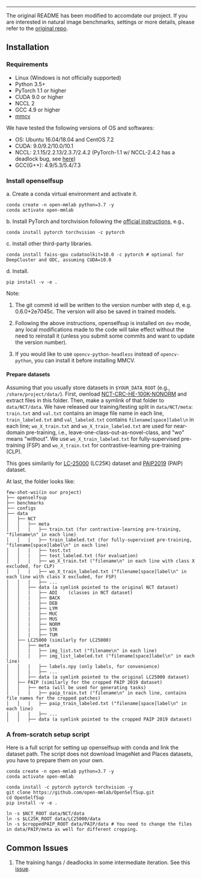 
-----------
The original README has been modified to accomdate our project. If you are interested in natural image benchmarks, settings or more details, please refer to the [original repo](https://github.com/open-mmlab/OpenSelfSup).
  

## Installation

### Requirements

- Linux (Windows is not officially supported)
- Python 3.5+
- PyTorch 1.1 or higher
- CUDA 9.0 or higher
- NCCL 2
- GCC 4.9 or higher
- [mmcv](https://github.com/open-mmlab/mmcv)

We have tested the following versions of OS and softwares:

- OS: Ubuntu 16.04/18.04 and CentOS 7.2
- CUDA: 9.0/9.2/10.0/10.1
- NCCL: 2.1.15/2.2.13/2.3.7/2.4.2 (PyTorch-1.1 w/ NCCL-2.4.2 has a deadlock bug, see [here](https://github.com/open-mmlab/OpenSelfSup/issues/6))
- GCC(G++): 4.9/5.3/5.4/7.3

### Install openselfsup

a. Create a conda virtual environment and activate it.

```shell
conda create -n open-mmlab python=3.7 -y
conda activate open-mmlab
```

b. Install PyTorch and torchvision following the [official instructions](https://pytorch.org/), e.g.,

```shell
conda install pytorch torchvision -c pytorch
```

c. Install other third-party libraries.

```shell
conda install faiss-gpu cudatoolkit=10.0 -c pytorch # optional for DeepCluster and ODC, assuming CUDA=10.0
```

d. Install.

```shell
pip install -v -e .  
```

Note:

1. The git commit id will be written to the version number with step d, e.g. 0.6.0+2e7045c. The version will also be saved in trained models.

2. Following the above instructions, openselfsup is installed on `dev` mode, any local modifications made to the code will take effect without the need to reinstall it (unless you submit some commits and want to update the version number).

3. If you would like to use `opencv-python-headless` instead of `opencv-python`,
you can install it before installing MMCV.

#### Prepare datasets

Assuming that you usually store datasets in `$YOUR_DATA_ROOT` (e.g., `/share/project/data/`).
First, ownload [NCT-CRC-HE-100K-NONORM](https://zenodo.org/record/1214456) and extract files in this folder.
Then, make a symlink of that folder to `data/NCT/data`. We have released our training/testing split in `data/NCT/meta`: `train.txt` and `val.txt` contains an image file name in each line, `train_labeled.txt` and `val_labeled.txt` contains `filename[space]label\n` in each line; `wo_X_train.txt` and `wo_X_train_labeled.txt` are used for near-domain pre-training, i.e., leave-one-class-out-as-novel-class, and "wo" means "without". We use `wo_X_train_labeled.txt` for fully-supervised pre-training (FSP) and `wo_X_train.txt` for contrastive-learning pre-training (CLP). 

This goes similarily for [LC-25000](https://academictorrents.com/details/7a638ed187a6180fd6e464b3666a6ea0499af4af) (LC25K) dataset and [PAIP2019](https://paip2019.grand-challenge.org/) (PAIP) dataset.

At last, the folder looks like:

```
few-shot-wsi(in our project)
├── openselfsup
├── benchmarks
├── configs
├── data
│   ├── NCT
│   │   ├── meta
│   │   |   ├── train.txt (for contrastive-learning pre-training, "filename\n" in each line)
│   │   |   ├── train_labeled.txt (for fully-supervised pre-training, "filename[space]label\n" in each line)
│   │   |   ├── test.txt
│   │   |   ├── test_labeled.txt (for evaluation)
│   │   |   ├── wo_X_train.txt ("filename\n" in each line with class X excluded, for CLP)
│   │   |   ├── wo_X_train_labeled.txt ("filename[space]label\n" in each line with class X excluded, for FSP)
│   │   |   ├── ...
│   │   ├── data (a symlink pointed to the original NCT dataset)
│   │   |   ├── ADI    (classes in NCT dataset)
│   │   |   ├── BACK
│   │   |   ├── DEB
│   │   |   ├── LYM
│   │   |   ├── MUC
│   │   |   ├── MUS
│   │   |   ├── NORM
│   │   |   ├── STR
│   │   |   ├── TUM
│   ├── LC25000 (similarly for LC25000)
│   │   ├── meta
│   │   |   ├── img_list.txt ("filename\n" in each line)
│   │   |   ├── img_list_labeled.txt ("filename[space]label\n" in each line)
│   │   |   ├── labels.npy (only labels, for convenience)
│   │   |   ├── ...
│   │   ├── data (a symlink pointed to the original LC25000 dataset)
│   ├── PAIP (similarly for the cropped PAIP 2019 dataset)
│   │   ├── meta (will be used for generating tasks)
│   │   |   ├── paip_train.txt ("filename\n" in each line, contains file names for the cropped patches)
│   │   |   ├── paip_train_labeled.txt ("filename[space]label\n" in each line)
│   │   |   ├── ...
│   │   ├── data (a symlink pointed to the cropped PAIP 2019 dataset)
```

### A from-scratch setup script

Here is a full script for setting up openselfsup with conda and link the dataset path. The script does not download ImageNet and Places datasets, you have to prepare them on your own.

```shell
conda create -n open-mmlab python=3.7 -y
conda activate open-mmlab

conda install -c pytorch pytorch torchvision -y
git clone https://github.com/open-mmlab/OpenSelfSup.git
cd OpenSelfSup
pip install -v -e .

ln -s $NCT_ROOT data/NCT/data
ln -s $LC25K_ROOT data/LC25000/data
ln -s $croppedPAIP_ROOT data/PAIP/data # You need to change the files in data/PAIP/meta as well for different cropping.
```

## Common Issues

1. The training hangs / deadlocks in some intermediate iteration. See this [issue](https://github.com/open-mmlab/OpenSelfSup/issues/6).
